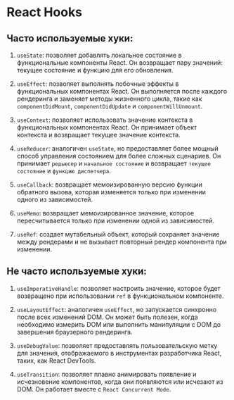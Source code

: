 # React Hooks
## Часто используемые хуки:
1. `useState`: позволяет добавлять локальное состояние в функциональные компоненты React. Он возвращает пару значений: текущее 
состояние и функцию для его обновления.

 
2. `useEffect`: позволяет выполнять побочные эффекты в функциональных компонентах React. Он выполняется после каждого 
   рендеринга и заменяет методы жизненного цикла, такие как `componentDidMount`, `componentDidUpdate` и `componentWillUnmount`.


3. `useContext`: позволяет использовать значение контекста в функциональных компонентах React. Он принимает объект контекста 
и возвращает текущее значение контекста.


4. `useReducer`: аналогичен `useState`, но предоставляет более мощный способ управления состоянием для более сложных сценариев. 
Он принимает `редьюсер` и `начальное состояние` и возвращает `текущее состояние` и `функцию диспетчера`.


5. `useCallback`: возвращает мемоизированную версию функции обратного вызова, которая изменяется только при изменении одного 
из зависимостей.


6. `useMemo`: возвращает мемоизированное значение, которое пересчитывается только при изменении одной из зависимостей.


7. `useRef`: создает мутабельный объект, который сохраняет значение между рендерами и не вызывает повторный рендер компонента при 
изменении.

## Не часто используемые хуки:

1. `useImperativeHandle`: позволяет настроить значение, которое будет возвращено при использовании `ref` в функциональном компоненте.


2. `useLayoutEffect`: аналогичен `useEffect`, но запускается синхронно после всех изменений DOM. Он может быть полезен, 
когда необходимо измерить DOM или выполнить манипуляции с DOM до завершения браузерного рендеринга.


3. `useDebugValue`: позволяет предоставлять пользовательскую метку для значения, отображаемого в инструментах 
разработчика React, таких, как React DevTools.


4. `useTransition`: позволяет плавно анимировать появление и исчезновение компонентов, когда они появляются или исчезают 
из DOM. Он работает вместе с `React Concurrent Mode`.

